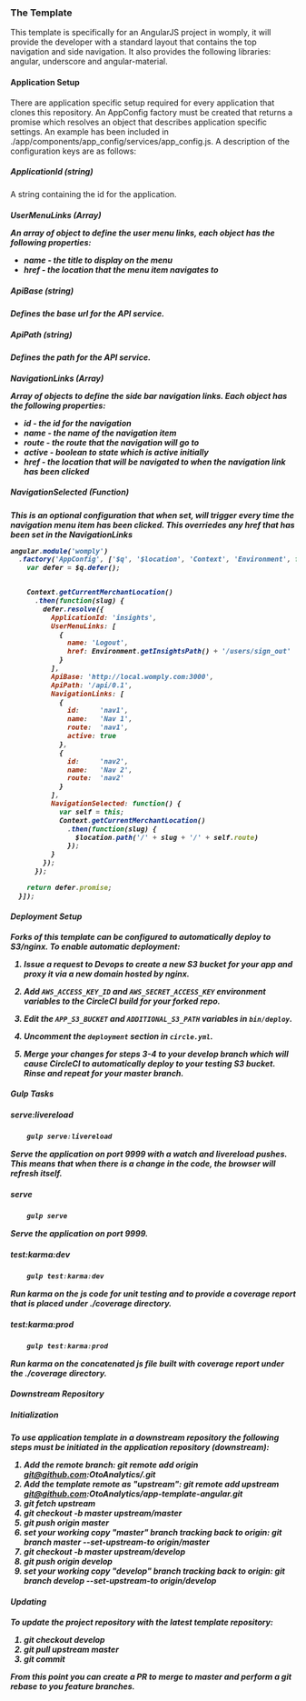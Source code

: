 ### The Template
This template is specifically for an AngularJS project in womply, it will provide the developer
with a standard layout that contains the top navigation and side navigation. It also provides
the following libraries: angular, underscore and angular-material.

#### Application Setup
There are application specific setup required for every application that clones this repository. An AppConfig factory
must be created that returns a promise which resolves an object that describes application specific settings. An example
has been included in ./app/components/app_config/services/app_config.js. A description of the configuration keys are as
follows:

##### ApplicationId (string)
A string containing the id for the application.

##### UserMenuLinks (Array<Object>)
An array of object to define the user menu links, each object has the following properties:
* name - the title to display on the menu
* href - the location that the menu item navigates to

##### ApiBase (string)
Defines the base url for the API service.

##### ApiPath (string)
Defines the path for the API service.

##### NavigationLinks (Array<Object>)
Array of objects to define the side bar navigation links. Each object has the following properties:
* id - the id for the navigation
* name - the name of the navigation item
* route - the route that the navigation will go to
* active - boolean to state which is active initially
* href - the location that will be navigated to when the navigation link has been clicked

##### NavigationSelected (Function)
This is an optional configuration that when set, will trigger every time the navigation menu item has been clicked. This
overriedes any href that has been set in the NavigationLinks

```js
angular.module('womply')
  .factory('AppConfig', ['$q', '$location', 'Context', 'Environment', function($q, $location, Context, Environment) {
    var defer = $q.defer();


    Context.getCurrentMerchantLocation()
      .then(function(slug) {
        defer.resolve({
          ApplicationId: 'insights',
          UserMenuLinks: [
            {
              name: 'Logout',
              href: Environment.getInsightsPath() + '/users/sign_out'
            }
          ],
          ApiBase: 'http://local.womply.com:3000',
          ApiPath: '/api/0.1',
          NavigationLinks: [
            {
              id:     'nav1',
              name:   'Nav 1',
              route:  'nav1',
              active: true
            },
            {
              id:     'nav2',
              name:   'Nav 2',
              route:  'nav2'
            }
          ],
          NavigationSelected: function() {
            var self = this;
            Context.getCurrentMerchantLocation()
              .then(function(slug) {
                $location.path('/' + slug + '/' + self.route)
              });
          }
        });
      });

    return defer.promise;
  }]);
```

#### Deployment Setup

Forks of this template can be configured to automatically deploy to S3/nginx. To enable automatic deployment:

1. Issue a request to Devops to create a new S3 bucket for your app and proxy it via a new domain hosted by nginx.

2. Add `AWS_ACCESS_KEY_ID` and `AWS_SECRET_ACCESS_KEY` environment variables to the CircleCI build for your forked repo.

3. Edit the `APP_S3_BUCKET` and `ADDITIONAL_S3_PATH` variables in `bin/deploy`.

4. Uncomment the `deployment` section in `circle.yml`.

5. Merge your changes for steps 3-4 to your develop branch which will cause CircleCI to automatically deploy to your testing S3 bucket. Rinse and repeat for your master branch.

#### Gulp Tasks
##### serve:livereload
```js
	gulp serve:livereload
```
Serve the application on port 9999 with a watch and livereload pushes. This means that when there is a change in the code, the browser
will refresh itself.

##### serve
```js
	gulp serve
```
Serve the application on port 9999.

##### test:karma:dev
```js
	gulp test:karma:dev
```
Run karma on the js code for unit testing and to provide a coverage report that is placed under ./coverage directory.

##### test:karma:prod
```js
	gulp test:karma:prod
```
Run karma on the concatenated js file built with coverage report under the ./coverage directory.

#### Downstream Repository
##### Initialization
To use application template in a downstream repository the following steps must be initiated in the application repository (downstream):

1. Add the remote branch: git remote add origin git@github.com:OtoAnalytics/<project name>.git
2. Add the template remote as "upstream": git remote add upstream git@github.com:OtoAnalytics/app-template-angular.git
3. git fetch upstream
4. git checkout -b master upstream/master
5. git push origin master
6. set your working copy "master" branch tracking back to origin: git branch master --set-upstream-to origin/master
7. git checkout -b master upstream/develop
8. git push origin develop
9. set your working copy "develop" branch tracking back to origin: git branch develop --set-upstream-to origin/develop

#### Updating
To update the project repository with the latest template repository:

1. git checkout develop
2. git pull upstream master
3. git commit

From this point you can create a PR to merge to master and perform a git rebase to you feature branches.